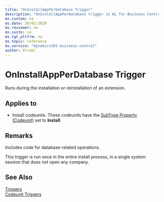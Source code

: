 ```yaml
---
title: "OnInstallAppPerDatabase Trigger"
description: "OnInstallAppPerDatabase trigger in AL for Business Central."
ms.custom: na
ms.date: 10/01/2020
ms.reviewer: na
ms.suite: na
ms.tgt_pltfrm: na
ms.topic: reference
ms.service: "dynamics365-business-central"
author: blrobl
---
```


# OnInstallAppPerDatabase Trigger
Runs during the installation or reinstallation of an extension.

## Applies to  
-  Install codeunits. These codeunits have the [SubType Property \(Codeunit\)](../properties/devenv-subtype-codeunit-property.md) set to **Install**.  

## Remarks  
Includes code for database-related operations.

This trigger is run once in the entire install process, in a single system session that does not open any company.

## See Also  
 [Triggers](devenv-triggers.md)  
 [Codeunit Triggers](devenv-codeunit-triggers.md)